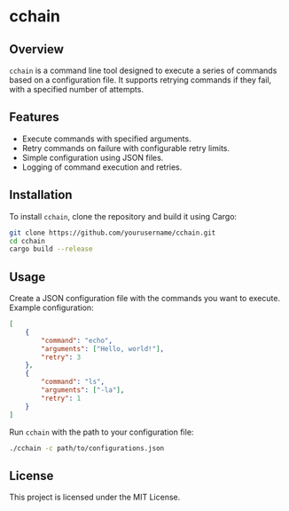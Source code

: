 # cchain

## Overview
`cchain` is a command line tool designed to execute a series of commands based on a configuration file. It supports retrying commands if they fail, with a specified number of attempts.

## Features
- Execute commands with specified arguments.
- Retry commands on failure with configurable retry limits.
- Simple configuration using JSON files.
- Logging of command execution and retries.

## Installation
To install `cchain`, clone the repository and build it using Cargo:
```sh
git clone https://github.com/yourusername/cchain.git
cd cchain
cargo build --release
```

## Usage
Create a JSON configuration file with the commands you want to execute. Example configuration:
```json
[
    {
        "command": "echo",
        "arguments": ["Hello, world!"],
        "retry": 3
    },
    {
        "command": "ls",
        "arguments": ["-la"],
        "retry": 1
    }
]
```

Run `cchain` with the path to your configuration file:
```sh
./cchain -c path/to/configurations.json
```

## License
This project is licensed under the MIT License.
